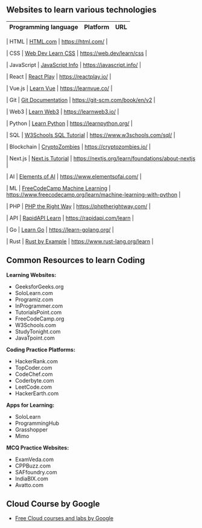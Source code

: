 ## Websites to learn various technologies

| Programming language | Platform | URL |
|---|---|---|

| HTML | [HTML.com](https://html.com/) | https://html.com/ |

| CSS | [Web Dev Learn CSS](https://web.dev/learn/css) | https://web.dev/learn/css |

| JavaScript | [JavaScript Info](https://javascript.info/) | https://javascript.info/ |

| React | [React Play](https://reactplay.io/) | https://reactplay.io/ |

| Vue.js | [Learn Vue](https://learnvue.co/) | https://learnvue.co/ |

| Git | [Git Documentation](https://git-scm.com/book/en/v2) | https://git-scm.com/book/en/v2 |

| Web3 | [Learn Web3](https://learnweb3.io/) | https://learnweb3.io/ |

| Python | [Learn Python](https://learnpython.org/) | https://learnpython.org/ |

| SQL | [W3Schools SQL Tutorial](https://www.w3schools.com/sql/) | https://www.w3schools.com/sql/ |

| Blockchain | [CryptoZombies](https://cryptozombies.io/) | https://cryptozombies.io/ |

| Next.js | [Next.js Tutorial](https://nextjs.org/learn/foundations/about-nextjs) | https://nextjs.org/learn/foundations/about-nextjs |

| AI | [Elements of AI](https://www.elementsofai.com/) | https://www.elementsofai.com/ |

| ML | [FreeCodeCamp Machine Learning](https://www.freecodecamp.org/learn/machine-learning-with-python) | https://www.freecodecamp.org/learn/machine-learning-with-python |

| PHP | [PHP the Right Way](https://phptherightway.com/) | https://phptherightway.com/ |

| API | [RapidAPI Learn](https://rapidapi.com/learn) | https://rapidapi.com/learn |

| Go | [Learn Go](https://learn-golang.org/) | https://learn-golang.org/ |

| Rust | [Rust by Example](https://www.rust-lang.org/learn) | https://www.rust-lang.org/learn |

## Common Resources to learn Coding

**Learning Websites:**
* GeeksforGeeks.org
* SoloLearn.com
* Programiz.com
* InProgrammer.com
* TutorialsPoint.com
* FreeCodeCamp.org
* W3Schools.com
* StudyTonight.com
* JavaTpoint.com

**Coding Practice Platforms:**
* HackerRank.com
* TopCoder.com
* CodeChef.com
* Coderbyte.com
* LeetCode.com
* HackerEarth.com

**Apps for Learning:**
* SoloLearn
* ProgrammingHub
* Grasshopper
* Mimo

**MCQ Practice Websites:**
* ExamVeda.com
* CPPBuzz.com
* SAFfoundry.com
* IndiaBIX.com
* Avatto.com

## Cloud Course by Google

* [Free Cloud courses and labs by Google](https://www.cloudskillsboost.google/paths)
